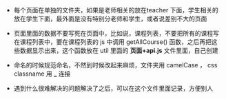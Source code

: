 * 每个页面在单独的文件夹，如果是老师相关的放在teacher 下面，学生相关的放在学生下面，最外面是没有特别分老师和学生，或者说差别不大的页面

* 页面里面的数据不要写死在页面中，比如说，课程列表，不要把所有的课程写在课程列表中，要在课程列表的 js 中调用 getAllCourse() 函数，之后再把这些数据显示出来，这个函数放在 util 里面的 **页面+api.js** 文件里面，自己创建

* 命名的时候规范命名，不然到时候改起来麻烦，文件夹用 camelCase ， css classname 用 **_** 连接

* 遇到什么很难解决的问题解决了之后，可以在这个文件里面记录，方便别人
